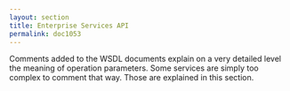 ```yaml
---
layout: section
title: Enterprise Services API
permalink: doc1053
---
```

Comments added to the WSDL documents explain on a very detailed level the meaning of operation parameters. 
Some services are simply too complex to comment that way. Those are explained in this section.
